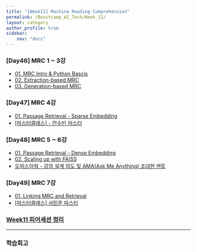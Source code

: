 ```yaml
---
title: "[Week11] Machine Reading Comprehension"
permalink: /Boostcamp_AI_Tech/Week_11/
layout: category
author_profile: true
sidebar:
    nav: "docs"
---
```


### [Day46] MRC 1 ~ 3강

- [01. MRC Intro & Python Bascis]({{site.url}}/boostcamp_ai_tech/week_11/day_46/01.-MRC-Intro-&-Python-Basics/)
- [02. Extraction-based MRC]({{site.url}}/boostcamp_ai_tech/week_11/day_46/02.-Extraction-based-MRC/)
- [03. Generation-based MRC]({{site.url}}/boostcamp_ai_tech/week_11/day_46/03.-Generation-based-MRC/)

### [Day47] MRC 4강

- [01. Passage Retrieval - Sparse Embedding]({{site.url}}/boostcamp_ai_tech/week_11/day_47/01.-Passage-Retrieval-Sparse-Embedding/)
- [[마스터클래스] - 안수빈 마스터]({{site.url}}/boostcamp_ai_tech/week_11/day_47/MasterClass-AnSooBin-Master/)

### [Day48] MRC 5 ~ 6강

- [01. Passage Retrieval - Dense Embedding]({{site.url}}/boostcamp_ai_tech/week_11/day_48/01.-Passage-Retrieval-Dense-Embedding/)
- [02. Scaling up with FAISS]({{site.url}}/boostcamp_ai_tech/week_11/day_48/02.-Scaling-up-with-FAISS/)
- [오피스아워 - 강의 설계 의도 및 AMA(Ask Me Anything) 조대현 멘토]({{site.url}}/boostcamp_ai_tech/week_11/day_48/OfficeHour-AMA(Ask-Me-Anything)/)

### [Day49] MRC 7강

- [01. Linking MRC and Retrieval]({{site.url}}/boostcamp_ai_tech/week_11/day_49/01.-Linking-MRC-and-Retrieval/)
- [[마스터클래스] 서민준 마스터]({{site.url}}/boostcamp_ai_tech/week_11/day_49/MasterClass-SeoMinJoon-Master/)

### [Week11 피어세션 정리](https://github.com/sangmandu/SangSangPlus/tree/main/Meet-up%20log/Week%203)

---
### 학습회고

